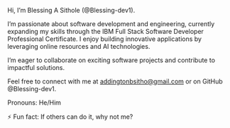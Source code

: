 Hi, I’m Blessing A Sithole (@Blessing-dev1).

I’m passionate about software development and engineering, currently expanding my skills through the IBM Full Stack Software Developer Professional Certificate. I enjoy building innovative applications by leveraging online resources and AI technologies.

I’m eager to collaborate on exciting software projects and contribute to impactful solutions.

Feel free to connect with me at addingtonbsitho@gmail.com or on GitHub @Blessing-dev1.

Pronouns: He/Him

⚡ Fun fact: If others can do it, why not me?

<!---
Blessing-dev1/Blessing-dev1 is a ✨ special ✨ repository because its `README.md` (this file) appears on your GitHub profile.
You can click the Preview link to take a look at your changes.
--->
